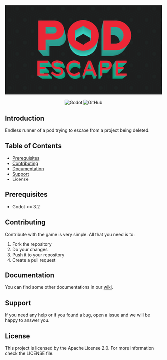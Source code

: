 <p align="center">
  <a href="https://podscape.io">
    <img src=".github/cover.png" />
  </a>
</p>

<p align="center">
  <img alt="Godot" src="https://img.shields.io/badge/Godot-%3E%3D3.2-blue">
  <img alt="GitHub" src="https://img.shields.io/github/license/CodeCafeOpenShiftGame/PodEscape">
</p>

## Introduction

Endless runner of a pod trying to escape from a project being deleted.

## Table of Contents

- [Prerequisites](#prerequisites)
- [Contributing](#contributing)
- [Documentation](#documentation)
- [Support](#support)
- [License](#license)

## Prerequisites

- Godot >= 3.2

## Contributing

Contribute with the game is very simple. All that you need is to:

1. Fork the repository
2. Do your changes
3. Push it to your repository
4. Create a pull request

## Documentation

You can find some other documentations in our [wiki](https://github.com/CodeCafeOpenShiftGame/PodEscape/wiki).

## Support

If you need any help or if you found a bug, open a issue and we will be happy to answer you.

## License

This project is licensed by the Apache License 2.0. For more information check the LICENSE file.